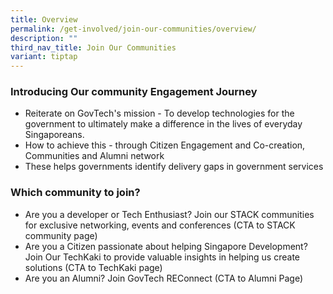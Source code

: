 ```yaml
---
title: Overview
permalink: /get-involved/join-our-communities/overview/
description: ""
third_nav_title: Join Our Communities
variant: tiptap
---
```

### Introducing Our community Engagement Journey

* Reiterate on GovTech's mission - To develop technologies for the government to ultimately make a difference in the lives of everyday Singaporeans.
* How to achieve this - through Citizen Engagement and Co-creation, Communities and Alumni network 
* These helps governments identify delivery gaps in government services 

### Which community to join?
* Are you a developer or Tech Enthusiast? Join our STACK communities for exclusive networking, events and conferences (CTA to STACK community page) 
* Are you a Citizen passionate about helping Singapore Development? Join Our TechKaki to provide valuable insights in helping us create solutions (CTA to TechKaki page) 
* Are you an Alumni? Join GovTech REConnect (CTA to Alumni Page)